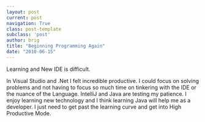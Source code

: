 ```yaml
---
layout: post
current: post
navigation: True
class: post-template
subclass: 'post'
author: brig
title: "Beginning Programming Again"
date: "2010-06-15"
---
```


Learning and New IDE is difficult.

In Visual Studio and .Net I felt incredible productive. I could focus on solving problems and not having to focus so much time on tinkering with the IDE or the nuance of the Language. IntelliJ and Java are testing my patience. I enjoy learning new technology and I think learning Java will help me as a developer. I just need to get past the learning curve and get into High Productive Mode.
